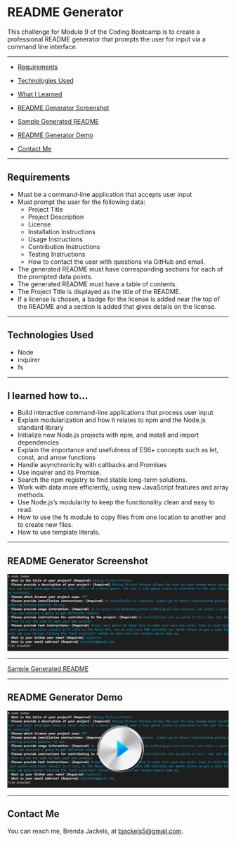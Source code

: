 # README Generator
This challenge for Module 9 of the Coding Bootcamp is to create a professional README generator that prompts the user for input via a command line interface.

---

* [Requirements](#requirements)

* [Technologies Used](#techUsed)

* [What I Learned](#whatILearned)

* [README Generator Screenshot](#appScreenshot)

* [Sample Generated README](#sampleOutput)

* [README Generator Demo](#projectDemo)

* [Contact Me](#contactMe)

---
<a id="requirements"></a>
## Requirements

* Must be a command-line application that accepts user input
* Must prompt the user for the following data:
    * Project Title
    * Project Description
    * License
    * Installation Instructions
    * Usage Instructions
    * Contribution Instructions
    * Testing Instructions
    * How to contact the user with questions via GitHub and email.
* The generated README must have corresponding sections for each of the prompted data points.
* The generated README must have a table of contents.
* The Project Title is displayed as the title of the README.
* If a license is chosen, a badge for the license is added near the top of the README and a section is added that gives details on the license.

---
<a id="techUsed"></a>

## Technologies Used

* Node
* inquirer
* fs

---

<a id="whatILearned"></a>

## I learned how to...
* Build interactive command-line applications that process user input
* Explain modularization and how it relates to npm and the Node.js standard library
* Initialize new Node.js projects with npm, and install and import dependencies
* Explain the importance and usefulness of ES6+ concepts such as let, const, and arrow functions
* Handle asynchronicity with callbacks and Promises
* Use inquirer and its Promise.
* Search the npm registry to find stable long-term solutions.
* Work with data more efficiently, using new JavaScript features and array methods.
* Use Node.js’s modularity to keep the functionality clean and easy to read.
* How to use the fs module to copy files from one location to another and to create new files.
* How to use template literals.

---

## README Generator Screenshot

<a id="appScreenshot"></a>

![README Generator](./media/readme-generator.png)

---

<a id="sampleOutput"></a>

<a href="./dist/README.md">Sample Generated README</a>

---

## README Generator Demo

<a id="projectDemo"></a>

<a href="https://youtu.be/TRyEJ-cYpcg">
   <img src="./media/readme-generator-demo.png">
</a>

---

<a id="contactMe"></a>
## Contact Me
You can reach me, Brenda Jackels, at bjackels5@gmail.com.
